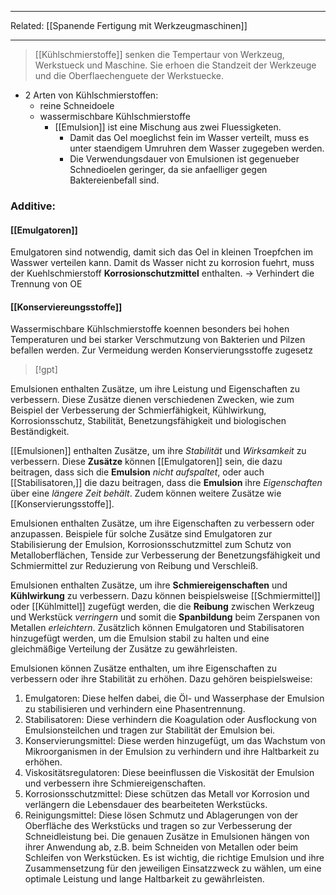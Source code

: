 
-- -
Related:
[[Spanende Fertigung mit Werkzeugmaschinen]]
-- -
> [[Kühlschmierstoffe]] senken die Tempertaur von Werkzeug, Werkstueck und Maschine. Sie erhoen die Standzeit der Werkzeuge und die Oberflaechenguete der Werkstuecke.

- 2 Arten von Kühlschmierstoffen:
	- reine Schneidoele
	- wassermischbare Kühlschmierstoffe
		-  [[Emulsion]] ist eine Mischung aus zwei Fluessigketen.
			- Damit das Oel moeglichst fein im Wasser verteilt, muss es unter staendigem Umruhren dem Wasser zugegeben werden.
			- Die Verwendungsdauer von Emulsionen ist gegenueber Schnedioelen geringer, da sie anfaelliger gegen Baktereienbefall sind.

### Additive:
#### [[Emulgatoren]]
Emulgatoren sind notwendig, damit sich das Oel in kleinen Troepfchen im Wasswer verteilen kann. Damit ds Wasser nicht zu korrosion fuehrt, muss der Kuehlschmierstoff **Korrosionschutzmittel** enthalten.
-> Verhindert die Trennung von OE
#### [[Konserviereungsstoffe]]
Wassermischbare Kühlschmierstoffe koennen besonders bei hohen Temperaturen und bei starker Verschmutzung von Bakterien und Pilzen befallen werden. Zur Vermeidung werden Konservierungsstoffe zugesetz


> [!gpt] 

Emulsionen enthalten Zusätze, um ihre Leistung und Eigenschaften zu verbessern. Diese Zusätze dienen verschiedenen Zwecken, wie zum Beispiel der Verbesserung der Schmierfähigkeit, Kühlwirkung, Korrosionsschutz, Stabilität, Benetzungsfähigkeit und biologischen Beständigkeit.

[[Emulsionen]] enthalten Zusätze, um ihre *Stabilität* und *Wirksamkeit* zu verbessern. Diese **Zusätze** können [[Emulgatoren]] sein, die dazu beitragen, dass sich die **Emulsion** *nicht aufspaltet*, oder auch [[Stabilisatoren,]] die dazu beitragen, dass die **Emulsion** ihre *Eigenschaften* über eine *längere Zeit behält*. Zudem können weitere Zusätze wie [[Konservierungsstoffe]]. 

Emulsionen enthalten Zusätze, um ihre Eigenschaften zu verbessern oder anzupassen. Beispiele für solche Zusätze sind Emulgatoren zur Stabilisierung der Emulsion, Korrosionsschutzmittel zum Schutz von Metalloberflächen, Tenside zur Verbesserung der Benetzungsfähigkeit und Schmiermittel zur Reduzierung von Reibung und Verschleiß.

Emulsionen enthalten Zusätze, um ihre **Schmiereigenschaften** und **Kühlwirkung** zu verbessern. Dazu können beispielsweise [[Schmiermittel]] oder [[Kühlmittel]] zugefügt werden, die die **Reibung** zwischen Werkzeug und Werkstück *verringern* und somit die **Spanbildung** beim Zerspanen von Metallen *erleichtern*. Zusätzlich können Emulgatoren und Stabilisatoren hinzugefügt werden, um die Emulsion stabil zu halten und eine gleichmäßige Verteilung der Zusätze zu gewährleisten.

Emulsionen können Zusätze enthalten, um ihre Eigenschaften zu verbessern oder ihre Stabilität zu erhöhen. Dazu gehören beispielsweise:
1. Emulgatoren: Diese helfen dabei, die Öl- und Wasserphase der Emulsion zu stabilisieren und verhindern eine Phasentrennung.
2. Stabilisatoren: Diese verhindern die Koagulation oder Ausflockung von Emulsionsteilchen und tragen zur Stabilität der Emulsion bei.
3. Konservierungsmittel: Diese werden hinzugefügt, um das Wachstum von Mikroorganismen in der Emulsion zu verhindern und ihre Haltbarkeit zu erhöhen.
4. Viskositätsregulatoren: Diese beeinflussen die Viskosität der Emulsion und verbessern ihre Schmiereigenschaften.
5. Korrosionsschutzmittel: Diese schützen das Metall vor Korrosion und verlängern die Lebensdauer des bearbeiteten Werkstücks.
6. Reinigungsmittel: Diese lösen Schmutz und Ablagerungen von der Oberfläche des Werkstücks und tragen so zur Verbesserung der Schneidleistung bei.
Die genauen Zusätze in Emulsionen hängen von ihrer Anwendung ab, z.B. beim Schneiden von Metallen oder beim Schleifen von Werkstücken. Es ist wichtig, die richtige Emulsion und ihre Zusammensetzung für den jeweiligen Einsatzzweck zu wählen, um eine optimale Leistung und lange Haltbarkeit zu gewährleisten.